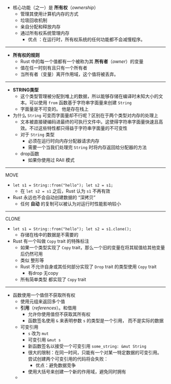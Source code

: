 
- 核心功能（之一）是 **所有权**（_ownership_）
	- 管理其使用计算机内存的方式
	- 垃圾回收机制
	- 亲自分配和释放内存
	- 通过所有权系统管理内存
		- 优点 ：在运行时，所有权系统的任何功能都不会减慢程序。 





---

- **所有权的规则**
	- Rust 中的每一个值都有一个被称为其 **所有者**（_owner_）的变量
	- 值在任一时刻有且只有一个所有者
	- 当所有者（变量）离开作用域，这个值将被丢弃。

---

- **STRING类型**
	- 这个类型管理被分配到堆上的数据，所以能够存储在编译时未知大小的文本。可以使用 `from` 函数基于字符串字面量来创建 `String`
	- 字面量是不可变的。 他是存在栈上
- 为什么 `String` 可变而字面量却不行呢？区别在于两个类型对内存的处理上
	- 文本被直接硬编码进最终的可执行文件中。这使得字符串字面量快速且高效。不过这些特性都只得益于字符串字面量的不可变性
	- 对于 `String` 类型
		- 必须在运行时向内存分配器请求内存
		- 需要一个当我们处理完 `String` 时将内存返回给分配器的方法
	- drop函数
		- 如果你使用过 RAII 模式


---
MOVE
- `let s1 = String::from("hello"); let s2 = s1;`
	- 在 `let s2 = s1` 之后，Rust 认为 `s1` 不再有效
- Rust 永远也不会自动创建数据的 “深拷贝”
	- 任何 **自动** 的复制可以被认为对运行时性能影响较小


---
CLONE
- `let s1 = String::from("hello"); let s2 = s1.clone();`
	- 存储在栈中的数据是不需要的
- Rust 有一个叫做 `Copy` trait 的特殊标注
	- 如果一个类型实现了 `Copy` trait，那么一个旧的变量在将其赋值给其他变量后仍然可用
	- 类似 整形等
	- Rust 不允许自身或其任何部分实现了 `Drop` trait 的类型使用 `Copy` trait
		- 有drop 无copy
	- 所有简单类型 都实现了 `Copy` trait

---
- 函数使用一个值但不获取所有权
	- 使用元组来返回多个值
	- **引用**（_references_）。和借用
		- 允许你使用值但不获取其所有权
		- 函数签名使用 `&` 来表明参数 `s` 的类型是一个引用， 而不是实际的数据
	- 可变引用
		- `s` 改为 `mut`
		- 可变引用 `&mut s`
		- 新函数签名以接受一个可变引用 `some_string: &mut String`
		- 很大的限制：在同一时间，只能有一个对某一特定数据的可变引用。尝试创建两个可变引用的代码将会失败：
			- 优点：避免数据竞争
		- 使用大括号来创建一个新的作用域，避免同时拥有
	- 